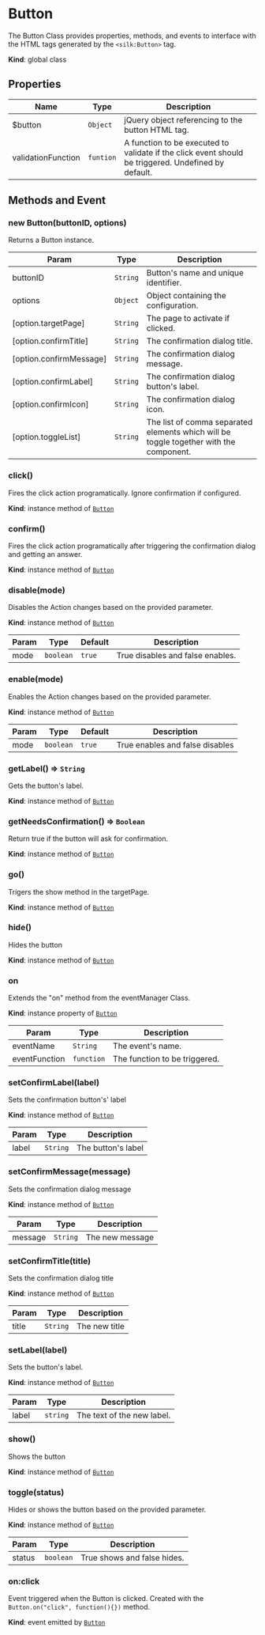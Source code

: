 # Button
 The Button Class provides properties, methods, and events to interface with the HTML tags generated by the ```<silk:Button>``` tag.

**Kind**: global class  
## Properties

| Name | Type | Description |
| --- | --- | --- |
| $button | <code>Object</code> | jQuery object referencing to the button HTML tag. |
| validationFunction | <code>funtion</code> | A function to be executed to validate if the click event should be triggered. Undefined by default. |



## Methods and Event
 <a name="_new"></a>

### new Button(buttonID, options)
Returns a Button instance.


| Param | Type | Description |
| --- | --- | --- |
| buttonID | <code>String</code> | Button's name and unique identifier. |
| options | <code>Object</code> | Object containing the configuration. |
| [option.targetPage] | <code>String</code> | The page to activate if clicked. |
| [option.confirmTitle] | <code>String</code> | The confirmation dialog title. |
| [option.confirmMessage] | <code>String</code> | The confirmation dialog message. |
| [option.confirmLabel] | <code>String</code> | The confirmation dialog button's label. |
| [option.confirmIcon] | <code>String</code> | The confirmation dialog icon. |
| [option.toggleList] | <code>String</code> | The list of comma separated elements which will be toggle together with the component. |

<a name="Button+click"></a>

### click()
Fires the click action programatically. Ignore confirmation if configured.

**Kind**: instance method of [<code>Button</code>](#Button)  
<a name="Button+confirm"></a>

### confirm()
Fires the click action programatically after triggering the confirmation dialog and getting an answer.

**Kind**: instance method of [<code>Button</code>](#Button)  
<a name="Button+disable"></a>

### disable(mode)
Disables the  Action changes based on the provided parameter.

**Kind**: instance method of [<code>Button</code>](#Button)  

| Param | Type | Default | Description |
| --- | --- | --- | --- |
| mode | <code>boolean</code> | <code>true</code> | True disables and false enables. |

<a name="Button+enable"></a>

### enable(mode)
Enables the  Action changes based on the provided parameter.

**Kind**: instance method of [<code>Button</code>](#Button)  

| Param | Type | Default | Description |
| --- | --- | --- | --- |
| mode | <code>boolean</code> | <code>true</code> | True enables and false disables |

<a name="Button+getLabel"></a>

### getLabel() ⇒ <code>String</code>
Gets the button's label.

**Kind**: instance method of [<code>Button</code>](#Button)  
<a name="Button+getNeedsConfirmation"></a>

### getNeedsConfirmation() ⇒ <code>Boolean</code>
Return true if the button will ask for confirmation.

**Kind**: instance method of [<code>Button</code>](#Button)  
<a name="Button+go"></a>

### go()
Trigers the show method in the targetPage.

**Kind**: instance method of [<code>Button</code>](#Button)  
<a name="Button+hide"></a>

### hide()
Hides the button

**Kind**: instance method of [<code>Button</code>](#Button)  
<a name="Button+on"></a>

### on
Extends the "on" method from the eventManager Class.

**Kind**: instance property of [<code>Button</code>](#Button)  

| Param | Type | Description |
| --- | --- | --- |
| eventName | <code>String</code> | The event's name. |
| eventFunction | <code>function</code> | The function to be triggered. |

<a name="Button+setConfirmLabel"></a>

### setConfirmLabel(label)
Sets the confirmation button's' label

**Kind**: instance method of [<code>Button</code>](#Button)  

| Param | Type | Description |
| --- | --- | --- |
| label | <code>String</code> | The button's label |

<a name="Button+setConfirmMessage"></a>

### setConfirmMessage(message)
Sets the confirmation dialog message

**Kind**: instance method of [<code>Button</code>](#Button)  

| Param | Type | Description |
| --- | --- | --- |
| message | <code>String</code> | The new message |

<a name="Button+setConfirmTitle"></a>

### setConfirmTitle(title)
Sets the confirmation dialog title

**Kind**: instance method of [<code>Button</code>](#Button)  

| Param | Type | Description |
| --- | --- | --- |
| title | <code>String</code> | The new title |

<a name="Button+setLabel"></a>

### setLabel(label)
Sets the button's label.

**Kind**: instance method of [<code>Button</code>](#Button)  

| Param | Type | Description |
| --- | --- | --- |
| label | <code>string</code> | The text of the new label. |

<a name="Button+show"></a>

### show()
Shows the button

**Kind**: instance method of [<code>Button</code>](#Button)  
<a name="Button+toggle"></a>

### toggle(status)
Hides or shows the button based on the provided parameter.

**Kind**: instance method of [<code>Button</code>](#Button)  

| Param | Type | Description |
| --- | --- | --- |
| status | <code>boolean</code> | True shows and false hides. |

<a name="Button+Event_click"></a>

### on:click
Event triggered when the Button is clicked. Created with the ```Button.on("click", function(){})``` method.

**Kind**: event emitted by [<code>Button</code>](#Button)  

